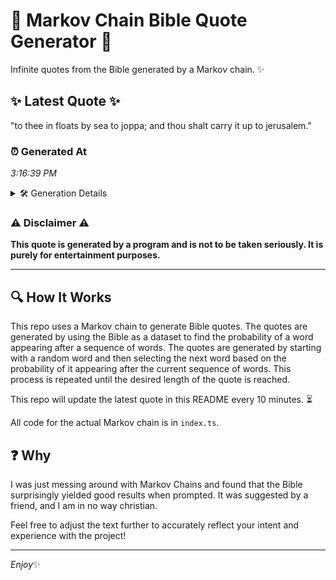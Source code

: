 # 📖 Markov Chain Bible Quote Generator 📖

Infinite quotes from the Bible generated by a Markov chain. ✨

## ✨ Latest Quote ✨
"to thee in floats by sea to joppa; and thou shalt carry it up to jerusalem."

### ⏰ Generated At
*3:16:39 PM*

<details>
    <summary>🛠️ Generation Details</summary>
    <p>
        <strong>🌱 Seed:</strong> to<br>
        <strong>🔄 Iterations:</strong> 15<br>
        <strong>📜 Context History:</strong><br>[ to ]: thee<br>[ to, thee ]: in<br>[ to, thee, in ]: floats<br>[ to, thee, in, floats ]: by<br>[ to, thee, in, floats, by ]: sea<br>[ to, thee, in, floats, by, sea ]: to<br>[ thee, in, floats, by, sea, to ]: joppa;<br>[ in, floats, by, sea, to, joppa; ]: and<br>[ floats, by, sea, to, joppa;, and ]: thou<br>[ by, sea, to, joppa;, and, thou ]: shalt<br>[ sea, to, joppa;, and, thou, shalt ]: carry<br>[ to, joppa;, and, thou, shalt, carry ]: it<br>[ joppa;, and, thou, shalt, carry, it ]: up<br>[ and, thou, shalt, carry, it, up ]: to<br>[ thou, shalt, carry, it, up, to ]: jerusalem.<br>
    </p>
</details>

### ⚠️ Disclaimer ⚠️
**This quote is generated by a program and is not to be taken seriously. It is purely for entertainment purposes.**

---

## 🔍 How It Works

This repo uses a Markov chain to generate Bible quotes. The quotes are generated by using the Bible as a dataset to find the probability of a word appearing after a sequence of words. The quotes are generated by starting with a random word and then selecting the next word based on the probability of it appearing after the current sequence of words. This process is repeated until the desired length of the quote is reached.

This repo will update the latest quote in this README every 10 minutes. ⏳

All code for the actual Markov chain is in `index.ts`.

## ❓ Why

I was just messing around with Markov Chains and found that the Bible surprisingly yielded good results when prompted. 
It was suggested by a friend, and I am in no way christian.

Feel free to adjust the text further to accurately reflect your intent and experience with the project!

---

*Enjoy*✨
